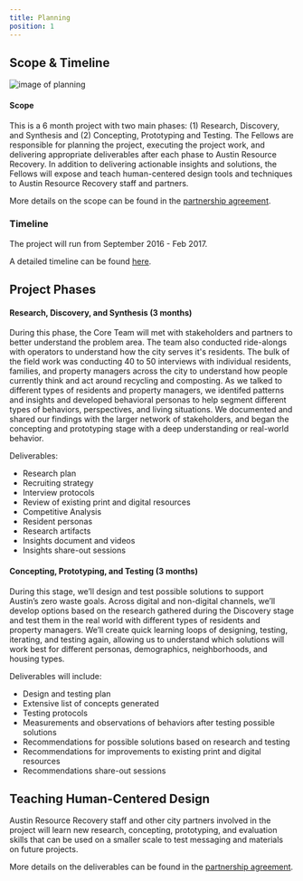 ```yaml
---
title: Planning
position: 1
---
```


## Scope & Timeline

![image of planning](/uploads/photo.jpg)

#### Scope
This is a 6 month project with two main phases: (1) Research, Discovery, and Synthesis and (2) Concepting, Prototyping and Testing. The Fellows are responsible for planning the project, executing the project work, and delivering appropriate deliverables after each phase to Austin Resource Recovery. In addition to delivering actionable insights and solutions, the Fellows will expose and teach human-centered design tools and techniques to Austin Resource Recovery staff and partners.

More details on the scope can be found in the [partnership agreement](https://docs.google.com/document/d/1qTiYiE4ddg0zBomGuqdg3_ic13ugebiaFAdxZibDB3k/edit?usp=sharing).

### Timeline

The project will run from September 2016 - Feb 2017.

A detailed timeline can be found [here](https://docs.google.com/spreadsheets/d/1fMH0t7HOuzI2HAPmbmK_FnPzum0qP3W2dDvJuta7pFw/edit?usp=sharing).


## Project Phases

#### Research, Discovery, and Synthesis (3 months)
During this phase, the Core Team will met with stakeholders and partners to better understand the problem area. The team also conducted ride-alongs with operators to understand how the city serves it's residents. The bulk of the field work was conducting 40 to 50 interviews with individual residents, families, and property managers across the city to understand how people currently think and act around recycling and composting. As we talked to different types of residents and property managers, we identifed patterns and insights and developed behavioral personas to help segment different types of behaviors, perspectives, and living situations. We documented and shared our findings with the larger network of stakeholders, and began the concepting and prototyping stage with a deep understanding or real-world behavior.

Deliverables:

* Research plan
* Recruiting strategy
* Interview protocols
* Review of existing print and digital resources
* Competitive Analysis
* Resident personas
* Research artifacts
* Insights document and videos
* Insights share-out sessions

#### Concepting, Prototyping, and Testing (3 months)

During this stage, we’ll design and test possible solutions to support Austin’s zero waste goals. Across digital and non-digital channels, we’ll develop options based on the research gathered during the Discovery stage and test them in the real world with different types of residents and property managers. We’ll create quick learning loops of designing, testing, iterating, and testing again, allowing us to understand which solutions will work best for different personas, demographics, neighborhoods, and housing types.

Deliverables will include:

* Design and testing plan
* Extensive list of concepts generated
* Testing protocols
* Measurements and observations of behaviors after testing possible solutions
* Recommendations for possible solutions based on research and testing
* Recommendations for improvements to existing print and digital resources
* Recommendations share-out sessions

## Teaching Human-Centered Design

Austin Resource Recovery staff and other city partners involved in the project will learn new research, concepting, prototyping, and evaluation skills that can be used on a smaller scale to test messaging and materials on future projects.



More details on the deliverables can be found in the [partnership agreement](https://docs.google.com/document/d/1qTiYiE4ddg0zBomGuqdg3_ic13ugebiaFAdxZibDB3k/edit?usp=sharing).
